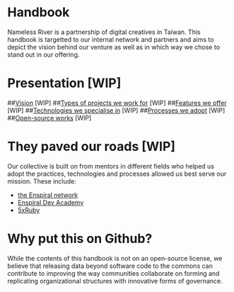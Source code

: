 # Handbook

Nameless River is a partnership of digital creatives in Taiwan. This handbook is targetted to our internal network and partners and aims to depict the vision behind our venture as well as in which way we chose to stand out in our offering.

# Presentation [WIP]

##[Vision]() [WIP]
##[Types of projects we work for]() [WIP]
##[Features we offer]() [WIP]
##[Technologies we specialise in]() [WIP]
##[Processes we adopt]() [WIP]
##[Open-source works]() [WIP]

# They paved our roads [WIP]

Our collective is built on from mentors in different fields who helped us adopt the practices, technologies and processes allowed us best serve our mission. These include:

- [the Enspiral network](http://enspiral.com)
- [Enspiral Dev Academy](https://www.devacademy.co.nz/)
- [5xRuby](http://5xruby.com/)

# Why put this on Github?

While the contents of this handbook is not on an open-source license, we believe that releasing data beyond software code to the commons can contribute to improving the way communities collaborate on forming and replicating organizational structures with innovative forms of governance. 
